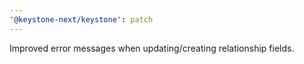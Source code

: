 ```yaml
---
'@keystone-next/keystone': patch
---
```


Improved error messages when updating/creating relationship fields.
